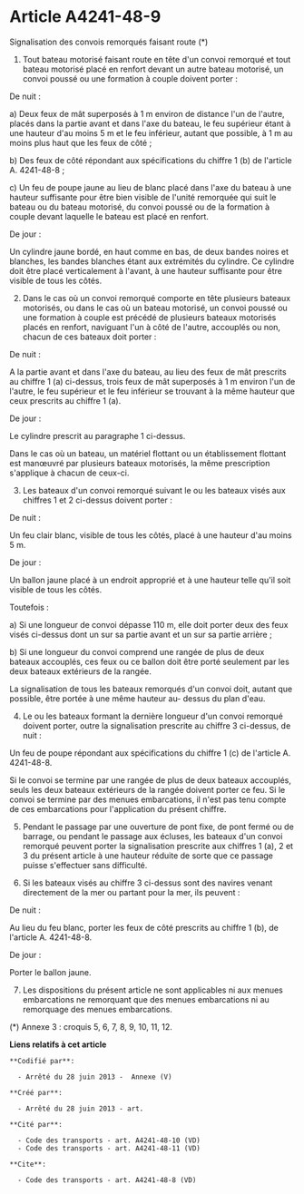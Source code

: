 # Article A4241-48-9

Signalisation des convois remorqués faisant route (*) 

1. Tout bateau motorisé faisant route en tête d'un convoi remorqué et tout bateau motorisé placé en renfort devant un autre
bateau motorisé, un convoi poussé ou une formation à couple doivent porter : 

De nuit : 

a) Deux feux de mât superposés à 1 m environ de distance l'un de l'autre, placés dans la partie avant et dans l'axe du
bateau, le feu supérieur étant à une hauteur d'au moins 5 m et le feu inférieur, autant que possible, à 1 m au moins plus
haut que les feux de côté ; 

b) Des feux de côté répondant aux spécifications du chiffre 1 (b) de l'article A. 4241-48-8 ; 

c) Un feu de poupe jaune au lieu de blanc placé dans l'axe du bateau à une hauteur suffisante pour être bien visible de
l'unité remorquée qui suit le bateau ou du bateau motorisé, du convoi poussé ou de la formation à couple devant laquelle le
bateau est placé en renfort. 

De jour : 

Un cylindre jaune bordé, en haut comme en bas, de deux bandes noires et blanches, les bandes blanches étant aux extrémités du
cylindre. Ce cylindre doit être placé verticalement à l'avant, à une hauteur suffisante pour être visible de tous les côtés. 

2. Dans le cas où un convoi remorqué comporte en tête plusieurs bateaux motorisés, ou dans le cas où un bateau motorisé, un
convoi poussé ou une formation à couple est précédé de plusieurs bateaux motorisés placés en renfort, naviguant l'un à côté
de l'autre, accouplés ou non, chacun de ces bateaux doit porter : 

De nuit : 

A la partie avant et dans l'axe du bateau, au lieu des feux de mât prescrits au chiffre 1 (a) ci-dessus, trois feux de mât
superposés à 1 m environ l'un de l'autre, le feu supérieur et le feu inférieur se trouvant à la même hauteur que ceux
prescrits au chiffre 1 (a). 

De jour : 

Le cylindre prescrit au paragraphe 1 ci-dessus. 

Dans le cas où un bateau, un matériel flottant ou un établissement flottant est manœuvré par plusieurs bateaux motorisés, la
même prescription s'applique à chacun de ceux-ci. 

3. Les bateaux d'un convoi remorqué suivant le ou les bateaux visés aux chiffres 1 et 2 ci-dessus doivent porter : 

De nuit : 

Un feu clair blanc, visible de tous les côtés, placé à une hauteur d'au moins 5 m. 

De jour : 

Un ballon jaune placé à un endroit approprié et à une hauteur telle qu'il soit visible de tous les côtés. 

Toutefois : 

a) Si une longueur de convoi dépasse 110 m, elle doit porter deux des feux visés ci-dessus dont un sur sa partie avant et un
sur sa partie arrière ; 

b) Si une longueur du convoi comprend une rangée de plus de deux bateaux accouplés, ces feux ou ce ballon doit être porté
seulement par les deux bateaux extérieurs de la rangée. 

La signalisation de tous les bateaux remorqués d'un convoi doit, autant que possible, être portée à une même hauteur au-
dessus du plan d'eau. 

4. Le ou les bateaux formant la dernière longueur d'un convoi remorqué doivent porter, outre la signalisation prescrite au
chiffre 3 ci-dessus, de nuit : 

Un feu de poupe répondant aux spécifications du chiffre 1 (c) de l'article A. 4241-48-8. 

Si le convoi se termine par une rangée de plus de deux bateaux accouplés, seuls les deux bateaux extérieurs de la rangée
doivent porter ce feu. Si le convoi se termine par des menues embarcations, il n'est pas tenu compte de ces embarcations pour
l'application du présent chiffre. 

5. Pendant le passage par une ouverture de pont fixe, de pont fermé ou de barrage, ou pendant le passage aux écluses, les
bateaux d'un convoi remorqué peuvent porter la signalisation prescrite aux chiffres 1 (a), 2 et 3 du présent article à une
hauteur réduite de sorte que ce passage puisse s'effectuer sans difficulté. 

6. Si les bateaux visés au chiffre 3 ci-dessus sont des navires venant directement de la mer ou partant pour la mer, ils
peuvent : 

De nuit : 

Au lieu du feu blanc, porter les feux de côté prescrits au chiffre 1 (b), de l'article A. 4241-48-8. 

De jour : 

Porter le ballon jaune. 

7. Les dispositions du présent article ne sont applicables ni aux menues embarcations ne remorquant que des menues
embarcations ni au remorquage des menues embarcations. 

(*) Annexe 3 : croquis 5, 6, 7, 8, 9, 10, 11, 12.

**Liens relatifs à cet article**

	**Codifié par**:

	  - Arrêté du 28 juin 2013 -  Annexe (V)

	**Créé par**:

	  - Arrêté du 28 juin 2013 - art.

	**Cité par**:

	  - Code des transports - art. A4241-48-10 (VD)
	  - Code des transports - art. A4241-48-11 (VD)

	**Cite**:

	  - Code des transports - art. A4241-48-8 (VD)
